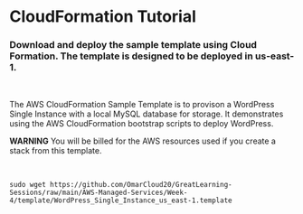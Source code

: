 # CloudFormation Tutorial
 
###  Download and deploy the sample template using Cloud Formation. The template is designed to be deployed in us-east-1. 

<br/>

The AWS CloudFormation Sample Template is to provison a WordPress Single Instance with a local MySQL database for storage. It demonstrates using the AWS CloudFormation bootstrap scripts to deploy WordPress. 

**WARNING** You will be billed for the AWS resources used if you create a stack from this template.

<br/>

```
sudo wget https://github.com/OmarCloud20/GreatLearning-Sessions/raw/main/AWS-Managed-Services/Week-4/template/WordPress_Single_Instance_us_east-1.template
```

